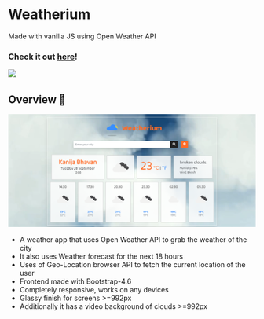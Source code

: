 # Weatherium
  Made with vanilla JS using Open Weather API
### Check it out [here]!
<img src="https://forthebadge.com/images/badges/made-with-javascript.svg"> 

 [here]:<taheermattur.github.io/weatherium/>

## Overview 👀
<img src="https://github.com/TaheerMattur/Weatherium/blob/main/src/images/Weatherium.png" alt= "Weatherium">

 - A weather app that uses Open Weather API to grab the weather of the city
 - It also uses Weather forecast for the next 18 hours
 - Uses of Geo-Location browser API to fetch the current location of the user
 - Frontend made with Bootstrap-4.6
 - Completely responsive, works on any devices
 - Glassy finish for screens >=992px
 - Additionally it has a video background of clouds >=992px
